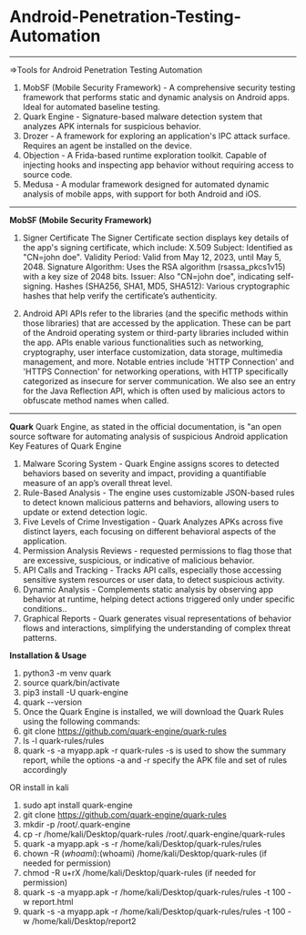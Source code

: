 # Android-Penetration-Testing-Automation

_________________________________________________________________________________________________________________________________________________

=>Tools for Android Penetration Testing Automation
1. MobSF (Mobile Security Framework) -	A comprehensive security testing framework that performs static and dynamic analysis on Android apps. Ideal for automated baseline testing.
2. Quark Engine	- Signature-based malware detection system that analyzes APK internals for suspicious behavior.
3. Drozer -	A framework for exploring an application's IPC attack surface. Requires an agent be installed on the device.
4. Objection -	A Frida-based runtime exploration toolkit. Capable of injecting hooks and inspecting app behavior without requiring access to source code.
5. Medusa	- A modular framework designed for automated dynamic analysis of mobile apps, with support for both Android and iOS.
_________________________________________________________________________________________________________________________________________________

**MobSF (Mobile Security Framework)**

1. Signer Certificate
The Signer Certificate section displays key details of the app's signing certificate, which include:
X.509 Subject: Identified as "CN=john doe".
Validity Period: Valid from May 12, 2023, until May 5, 2048.
Signature Algorithm: Uses the RSA algorithm (rsassa_pkcs1v15) with a key size of 2048 bits.
Issuer: Also "CN=john doe", indicating self-signing.
Hashes (SHA256, SHA1, MD5, SHA512): Various cryptographic hashes that help verify the certificate’s authenticity.

2. Android API
   APIs refer to the libraries (and the specific methods within those libraries) that are accessed by the application. These can be part of the Android operating system or third-party libraries included within the app. APIs enable various functionalities such as networking, cryptography, user interface customization, data storage, multimedia management, and more.
   Notable entries include 'HTTP Connection' and 'HTTPS Connection' for networking operations, with HTTP specifically categorized as insecure for server communication. We also see an entry for the Java Reflection API, which is often used by malicious actors to obfuscate method names when called.
_________________________________________________________________________________________________________________________________________________

**Quark**
Quark Engine, as stated in the official documentation, is "an open source software for automating analysis of suspicious Android application
Key Features of Quark Engine
1. Malware Scoring System	- Quark Engine assigns scores to detected behaviors based on severity and impact, providing a quantifiable measure of an app’s overall threat level.
2. Rule-Based Analysis	- The engine uses customizable JSON-based rules to detect known malicious patterns and behaviors, allowing users to update or extend detection logic.
3. Five Levels of Crime Investigation	- Quark Analyzes APKs across five distinct layers, each focusing on different behavioral aspects of the application.
4. Permission Analysis	Reviews - requested permissions to flag those that are excessive, suspicious, or indicative of malicious behavior.
5. API Calls and Tracking -	Tracks API calls, especially those accessing sensitive system resources or user data, to detect suspicious activity.
6. Dynamic Analysis -	Complements static analysis by observing app behavior at runtime, helping detect actions triggered only under specific conditions..
7. Graphical Reports	- Quark generates visual representations of behavior flows and interactions, simplifying the understanding of complex threat patterns.

**Installation & Usage**
1. python3 -m venv quark
2. source quark/bin/activate
3. pip3 install -U quark-engine
4. quark --version
5. Once the Quark Engine is installed, we will download the Quark Rules using the following commands:
6. git clone https://github.com/quark-engine/quark-rules
7.  ls -l quark-rules/rules
8.  quark -s -a myapp.apk -r quark-rules
      -s is used to show the summary report, while the options -a and -r specify the APK file and set of rules accordingly

 OR install in kali
 1. sudo apt install quark-engine
 2.  git clone https://github.com/quark-engine/quark-rules
 3.  mkdir -p /root/.quark-engine
 4.  cp -r /home/kali/Desktop/quark-rules /root/.quark-engine/quark-rules
 5.   quark -a myapp.apk -s -r /home/kali/Desktop/quark-rules/rules
 6.   chown -R $(whoami):$(whoami) /home/kali/Desktop/quark-rules (if needed for permission)
 7.   chmod -R u+rX /home/kali/Desktop/quark-rules (if needed for permission)
 8.   quark -s -a myapp.apk -r  /home/kali/Desktop/quark-rules/rules -t 100 -w report.html
 9.   quark -s -a myapp.apk -r  /home/kali/Desktop/quark-rules/rules -t 100 -w /home/kali/Desktop/report2



